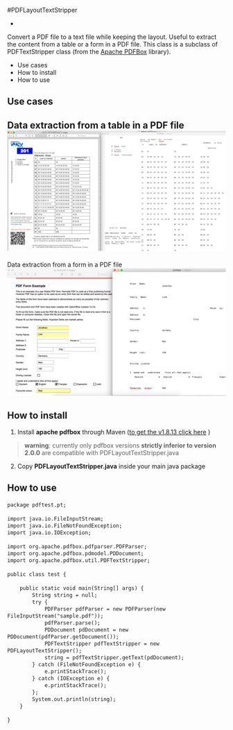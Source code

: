#PDFLayoutTextStripper

-
Convert a PDF file to a text file while keeping the layout. Useful to extract the content from a table or a form in a PDF file. This class is a subclass of PDFTextStripper class (from the [Apache PDFBox](https://pdfbox.apache.org/) library).

* Use cases
* How to install
* How to use

## Use cases
Data extraction from a table in a PDF file
![example](sample.png)
-
Data extraction from a form in a PDF file
![example](sample2.png)

## How to install

1) Install **apache pdfbox** through Maven ([to get the v1.8.13 click here](https://mvnrepository.com/artifact/org.apache.pdfbox/pdfbox/1.8.13) )

>**warning**: currently only pdfbox versions **strictly inferior to version 2.0.0** are compatible with PDFLayoutTextStripper.java

2) Copy **PDFLayoutTextStripper.java** inside your main java package

## How to use
```
package pdftest.pt;

import java.io.FileInputStream;
import java.io.FileNotFoundException;
import java.io.IOException;

import org.apache.pdfbox.pdfparser.PDFParser;
import org.apache.pdfbox.pdmodel.PDDocument;
import org.apache.pdfbox.util.PDFTextStripper;

public class test {

	public static void main(String[] args) {
		String string = null;
        try {
            PDFParser pdfParser = new PDFParser(new FileInputStream("sample.pdf"));
            pdfParser.parse();
            PDDocument pdDocument = new PDDocument(pdfParser.getDocument());
            PDFTextStripper pdfTextStripper = new PDFLayoutTextStripper();
            string = pdfTextStripper.getText(pdDocument);
        } catch (FileNotFoundException e) {
            e.printStackTrace();
        } catch (IOException e) {
            e.printStackTrace();
        };
        System.out.println(string);
	}

}
```

